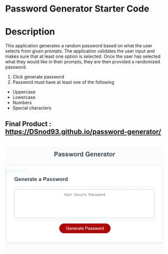 # Password Generator Starter Code

# Description
This application generates a random password based on what the user selects from given prompts. The application validates the user input and makes sure that at least one option is selected. Once the user has selected what they would like in their prompts, they are then provided a randomized password.

1. Click generate password
2. Password must have at least one of the following 
* Uppercase 
* Lowercase
* Numbers
* Special characters

## Final Product : https://DSnod93.github.io/password-generator/
<br>

<img src="img/snippet.jpg">



